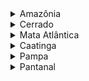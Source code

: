 <details>
<summary> Amazônia </summary>

Floresta Ombrófila Aberta Aluvial
Floresta Ombrófila Aberta Terras Baixas
Floresta Ombrófila Aberta Submontana
Floresta Estacional Decidual Terras Baixas
Floresta Estacional Decidual Submontana
Floresta Ombrófila Densa Aluvial
Floresta Ombrófila Densa de Terras Baixas
Floresta Ombrófila Densa Montana
Floresta Ombrófila Densa Submontana
Floresta Estacional Semidecidual aluvial
Floresta Estacional Semidecidual de terras baixas
Floresta Estacional Semidecidual montana
Floresta Estacional Semidecidual Submontana
Campinarana Arborizada
Campinarana Arbustiva
Campinarana Florestada
Campinarana gramíneo lenhosa
Vegetação com influência fluvial e/ou lacustre
Pioneiras com influência fluviomarinha (mangue)
Pioneiras com influência Marinha (restinga)
Refúgio montano
Savana Arborizada
Savana Florestada
Savana Gramíneo- Lenhosa
Savana Parque
Savana Estépica Arborizada
Savana Estépica Florestada
Savana Estépica Gramíneo Lenhosa
Savana Estépica Parque
Floresta Ombrófila Aberta Montana
Floresta Estacional Decidual Aluvial
Refúgio Alto-Montano
Refúgio Submontano
Contato Savana/Formações Pioneiras - Específico para Formação Pioneira com Influência Marinha (Restinga)
Contato Savana/Floresta Estacional SN
Contato Savana/Floresta Ombrófila SO
Contato Savana/Savana-Estépica ST
Contato Savana- Estépica/Floresta Estacional TN
Contato Campinarana/Floresta Ombrófila LO
Contato Floresta Ombrófila/Floresta Estacional ON
Savana-Estépica
Savana
Áreas das Formações Pioneira
Campinarana

</details>

<details>
<summary> Cerrado </summary>

Floresta Ombrófila Aberta Aluvial
Floresta Ombrófila Aberta das Terras Baixas
Floresta Ombrófila Aberta Submontana
Floresta Estacional Decidual Aluvial
Floresta Estacional Decidual das Terras Baixas
Floresta Estacional Decidual Montana/BA
Floresta Estacional Decidual Montana/GO
Floresta Estacional Decidual Montana/MG
Floresta Estacional Decidual Montana/PI
Floresta Estacional Decidual Montana/MS
Floresta Estacional Decidual Montana/TO
Floresta Estacional Decidual Submontana/BA
Floresta Estacional Decidual Submontana/GO
Floresta Estacional Decidual Submontana/MA
Floresta Estacional Decidual Submontana/MG
Floresta Estacional Decidual Submontana/PI
Floresta Estacional Decidual Submontana/TO
Floresta Estacional Decidual Submontana/MS
Floresta Estacional Decidual Submontana/MT
Floresta Estacional Decidual Submontana/SP
Floresta Ombrófila Densa Aluvial
Floresta Ombrófila Densa de Terras Baixas
Floresta Ombrófila Densa Submontana
Estepe Gramíneo-Lenhosa
Floresta Estacional Semidecidual Aluvial/MA
Floresta Estacional Semidecidual Aluvial/PA
Floresta Estacional Semidecidual Aluvial/TO
Floresta Estacional Semidecidual Aluvial/BA
Floresta Estacional Semidecidual Aluvial/GO
Floresta Estacional Semidecidual Aluvial/MG
Floresta Estacional Semidecidual Aluvial/PI
Floresta Estacional Semidecidual Aluvial/PR
Floresta Estacional Semidecidual Aluvial/SP
Floresta Estacional Semidecidual Aluvial/MS
Floresta Estacional Semidecidual Aluvial/MT
Floresta Estacional Semidecidual das Terras Baixas/MA
Floresta Estacional Semidecidual das Terras Baixas/MT
Floresta Estacional Semidecidual das Terras Baixas/GO
Floresta Estacional Semidecidual das Terras Baixas/PI
Floresta Estacional Semidecidual Montana/BA
Floresta Estacional Semidecidual Montana/PI
Floresta Estacional Semidecidual Montana/GO
Floresta Estacional Semidecidual Montana/MG
Floresta Estacional Semidecidual Montana/MS
Floresta Estacional Semidecidual Montana/PR
Floresta Estacional Semidecidual Montana/SP
Floresta Estacional Semidecidual Montana/TO
Floresta Estacional Semidecidual Submontana/BA
Floresta Estacional Semidecidual Submontana/MA
Floresta Estacional Semidecidual Submontana/PI
Floresta Estacional Semidecidual Submontana/GO/MG/MS/MT/SP/TO
Floresta Estacional Semidecidual Submontana/MG
Floresta Estacional Semidecidual Submontana/MS
Floresta Estacional Semidecidual Submontana/MT
Floresta Estacional Semidecidual Submontana/SP
Floresta Estacional Semidecidual Submontana/TO
Floresta Ombrófila Mista Aluvial
Floresta Ombrófila Mista Alto-montana
Floresta Ombrófila Mista Montana
Contato Floresta Ombrófila/Floresta Estacional
Formação Pioneira
Formação Pioneira com influência fluvial e/
Formação Pioneira com influência fluvio- marinha (mangue)
Formação Pioneira com influência marinha (restinga)
Refúgio Montano
Savana
Savana Arborizada
Savana Florestada/PR
Savana Florestada/SP
Savana Florestada/BA
Savana Florestada/DF
Savana Florestada/GO
Savana Florestada/MG
Savana Florestada/MS
Savana Florestada/MT
Savana Florestada/MA
Savana Florestada/PI
Savana Florestada/TO
Savana Gramíneo-lenhosa
Contato Savana/Floresta Ombrófila Mista
Contato Savana/Floresta Estacional
Contato Savana/Floresta Ombrófila
Savana Parque
Contato Savana/Savana- Estépica
Contato Savana/Savana- Estépica/Floresta Estacional
Savana-Estépica
Savana Estépica Arborizada
Savana Estépica Florestada
Savana Estépica Gramíneo-lenhosa
Contato Savana- Estépica/Floresta Estacional
Savana Estépica Parque
</details>

<details>
<summary> Mata Atlântica </summary>

Floresta Ombrófila Aberta Aluvial
Floresta Ombrófila Aberta Terras baixas
Floresta Ombrófila Aberta Montana
Floresta Ombrófila Aberta Submontana
Floresta Estacional Decidual Aluvial
Floresta Estacional Decidual Terras baixas
Floresta Estacional Decidual Montana
Floresta Estacional Decidual Submontana
Floresta Ombrófila Densa (Floresta Tropical Pluvial)
Floresta Ombrófila Densa Aluvial
Floresta Ombrófila Densa Terras baixas
Floresta Ombrófila Densa Alto-Montana
Floresta Ombrófila Densa Montana
Floresta Ombrófila Densa Submontana
Estepe
Estepe Gramíneo-Lenhosa
Contato EstepeFloresta Ombrófila Mista
Contato Estepe/Floresta Estacional
Floresta Estacional Semidecidual
Floresta Estacional Semidecidual Aluvial
Floresta Estacional Semidecidual Terras baixas
Floresta Estacional Semidecidual Montana
Floresta Estacional Semidecidual Submontana
Campinarana
Campinarana arborizada
Campinarana Gramíneo-Lenhosa
Floresta Ombrófila Mista
Floresta Ombrófila Mista Aluvial
Floresta Ombrófila Mista Alto-Montana
Floresta Ombrófila Mista Montana
Floresta Ombrófila Mista Submontana
Contato Floresta Estacional/Floresta Ombrófila Mista
Contato Floresta Estacional/Formações Pioneiras Específico para Formação Pioneira com Influência Marinha (Restinga)
Contato Floresta Ombrófila Densa/Floresta Ombrófila Mista
Contato Floresta Ombrófila/Floresta Estacional
Contato Floresta Ombrófila/Formações Pioneiras Específico para Formação Pioneira com Influência Marinha (Restinga)
Áreas das Formações Pioneiras
Vegetação com influência fluvial e/ou lacustre
Vegetação com influência fluviomarinha
Vegetação com influência marinha (Restinga)
Refúgios Alto Montanos
Refúgios montanos
Savana
Savana arborizada
Savana florestada
Savana Gramíneo-Lenhosa
Contato Savana/Floresta Ombrófila Mista
Contato Savana/Floresta Estacional
Contato Savana/Floresta Ombrófila
Contato Savana/Formações Pioneiras
Savana parque
Contato Savana/Formações pioneiras Específico para Formação Pioneira com Influência Marinha (Restinga)
Contato Savana/Savana-Estépica
Savana- Estépica arborizada
Savana- Estépica florestada
Savana- Estépica Gramíneo-Lenhosa
Contato Savana-Estépica/Floresta Estacional
</details>

<details>
<summary>Caatinga</summary>

Floresta Ombrófila Aberta Aluvial
Floresta Ombrófila Aberta Terras Baixas
Floresta Ombrófila Aberta Montana
Afloramento Rochoso
Floresta Ombrófila Aberta Submontana
Floresta Estacional Decidual Aluvial
Floresta Estacional Decidual Terras Baixas
Floresta Estacional Decidual Montana
Floresta Estacional Decidual Submontana
Floresta Ombrófila Densa Aluvial
Floresta Ombrófila Densa Montana
Dunas
Floresta Ombrófila Densa Submontana
Floresta Estacional Semidecidual aluvial
Floresta Estacional Semidecidual de terras baixas
Floresta Estacional Semidecidual Montana
Floresta Estacional Semidecidual Submontana
Vegetação com influência fluvial e/ou lacustre
Pioneiras com influência fluviomarinha (mangue)
Pioneiras com influência Marinha (restinga)
Refúgio Montano
Savana Arborizada
Savana Florestada
Savana Gramíneo- Lenhosa
Contato Savana/Floresta
Savana Parque
Contato Savana/Formações pioneiras Específico para Formação Pioneira com Influência Marinha (Restinga)
Savana Estépica Arborizada (caatinga aberta)
Savana Estépica Florestada (caatinga densa)
Savana Estépica Gramíneo Lenhosa
Contato Savana/Floresta Estacional
Savana Estépica Parque
</details>

<details>
<summary>Pampa </summary>

Floresta Estacional Decidual Aluvial
Floresta Estacional Decidual Terras baixas
Floresta Estacional Decidual Montana
Floresta Estacional Decidual Submontana
Floresta Ombrófla Densa Aluvial
Floresta Ombrófla Densa Terras baixas
Floresta Ombrófla Densa Montana
Dunas
Floresta Ombrófla Densa Submontana
Estepe
Estepe Arborizada
Estepe Gramíneo Lenhosa
Estepe Parque
Contato Estepe- Floresta Ombrófila Mista
Contato Estepe- Floresta Estacional
Contato Estepe- Formações
Floresta Estacional Semidecidual Aluvial
Floresta Estacional Semidecidual Terras baixas
Floresta Estacional Semidecidual Montana
Floresta Estacional Semidecidual Submontana
Floresta Ombrófla Mista Aluvial
Floresta Ombrófla Mista Submontana
Contato Floresta Estacional- Floresta Ombrófila Mista
Contato Floresta Estacional- Formações Pioneiras com Influência Marinha (Restinga)
Contato Floresta Ombrófila Densa-Floresta Ombrófila Mista
Contato Floresta Ombrófila- Formações Pioneiras com Influência Marinha (Restinga)
Áreas das Formações Pioneiras
Vegetação com influência Fluvial e/ou lacustre
Vegetação com influência Fluviomarinha
Vegetação com influência Marinha (Restinga)
Savana Estépica
Savana Estépica Gramíneo-Lenhosa
Savana Estépica Parque
</details>

<details>
<summary>Pantanal</summary>

Floresta Estacional Decidual Aluvial
Floresta Estacional Decidual Terras baixas
Floresta Estacional Decidual Submontana
Floresta Estacional Semidecidual Aluvial
Floresta Estacional Semidecidual Terras baixas
Floresta Estacional Semidecidual Submontana
Contato Savana/Floresta Estacional
Contato Savana- Estépica/Floresta Estacional
Savana
Savana arborizada
Savana florestada
Contato Savana/Savana- Estépica
Savana-Estépica
Savana- Estépica arborizada
Savana- Estépica florestada
Savana – Gramíneo-Lenhosa
Savana Estépica Gramíneo- Lenhosa
Savana parque
Savana-Estépica parque
</details>
